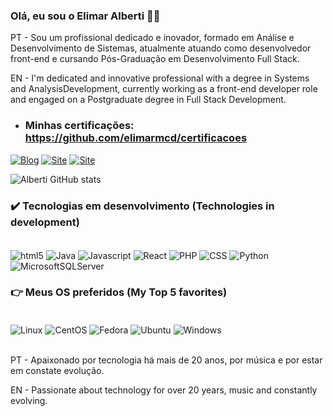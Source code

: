### Olá, eu sou o Elimar Alberti 🙋‍♂️
PT - Sou um profissional dedicado e inovador, formado em Análise e Desenvolvimento de Sistemas, atualmente atuando como desenvolvedor front-end e cursando Pós-Graduação em Desenvolvimento Full Stack.

EN - I'm dedicated and innovative professional with a degree in Systems and AnalysisDevelopment, currently working as a front-end developer role and engaged on a Postgraduate degree in Full Stack Development.

- ### Minhas certificações: https://github.com/elimarmcd/certificacoes

[![Blog](https://img.shields.io/badge/LinkedIn-0077B5?style=for-the-badge&logo=linkedin&logoColor=white)](https://www.linkedin.com/in/elimaralberti/)
[![Site](https://img.shields.io/badge/website-000000?style=for-the-badge&logo=About.me&logoColor=white)](https://vercel.com/elimarmcds-projects)
[![Site](https://img.shields.io/badge/Discord-7289DA?style=for-the-badge&logo=discord&logoColor=white)](https://discord.com/channels/albert_eam)

![Alberti GitHub stats](https://github-readme-stats.vercel.app/api?username=elimarmcd&show_icons=true&theme=dark)

### ✔️ Tecnologias em desenvolvimento (Technologies in development)
<div style="display": inline_block><br/>
    <img align="center" alt="html5" src="https://img.shields.io/badge/HTML-239120?style=for-the-badge&logo=html5&logoColor=white"/>
    <img align="center" alt="Java" src="https://img.shields.io/badge/Java-ED8B00?style=for-the-badge&logo=openjdk&logoColor=white"/>
    <img align="center" alt="Javascript" src="https://img.shields.io/badge/JavaScript-F7DF1E?style=for-the-badge&logo=javascript&logoColor=black"/>
    <img align="center" alt="React" src="https://img.shields.io/badge/React-20232A?style=for-the-badge&logo=react&logoColor=61DAFB"/>
    <img align="center" alt="PHP" src="https://img.shields.io/badge/PHP-777BB4?style=for-the-badge&logo=php&logoColor=white"/>
    <img align="center" alt="CSS" src="https://img.shields.io/badge/CSS-239120?&style=for-the-badge&logo=css3&logoColor=white"/>
    <img align="center" alt="Python" src="https://img.shields.io/badge/python-3670A0?style=for-the-badge&logo=python&logoColor=ffdd54"/>
    <img align="center" alt="MicrosoftSQLServer" src="https://img.shields.io/badge/Microsoft%20SQL%20Server-CC2927?style=for-the-badge&logo=microsoft%20sql%20server&logoColor=white"/>
        
</div>

### 👉 Meus OS preferidos (My Top 5 favorites)
<div style="display": inline_block><br/>
    <img align="center" alt="Linux" src="https://img.shields.io/badge/Linux-FCC624?style=for-the-badge&logo=linux&logoColor=black"/>
    <img align="center" alt="CentOS" src="https://img.shields.io/badge/Cent%20OS-262577?style=for-the-badge&logo=CentOS&logoColor=white"/>
    <img align="center" alt="Fedora" src="https://img.shields.io/badge/Fedora-294172?style=for-the-badge&logo=fedora&logoColor=white"/>
    <img align="center" alt="Ubuntu" src="https://img.shields.io/badge/Ubuntu-E95420?style=for-the-badge&logo=ubuntu&logoColor=white"/>    
    <img align="center" alt="Windows" src="https://img.shields.io/badge/Windows-0078D6?style=for-the-badge&logo=windows&logoColor=white"/>
    
</div><br/>

PT - Apaixonado por tecnologia há mais de 20 anos, por música e por estar em constate evolução.

EN - Passionate about technology for over 20 years, music and constantly evolving.
